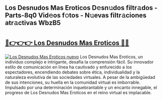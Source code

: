 ## Los Desnudos Mas Eroticos D𝚎sn𝚞dos filtr𝚊dos - Parts-8q0 Vid𝚎os f𝚘tos - N𝚞evas filtr𝚊ciones atr𝚊ctivas WbzB5

# <h2><a href="http://mb6osd.tromn.icu/?c=Los+Desnudos+Mas+Eroticos">🔗👉👉👉 Los Desnudos Mas Eroticos 🔗🔗</a></h2>

[![Los Desnudos Mas Eroticos nuevo](https://i.imgur.com/pEAQMta.gif)](http://mb6osd.tromn.icu/?c=Los+Desnudos+Mas+Eroticos)
Los Desnudos Mas Eroticos, un individuo complejo e intrigante, desafía la comprensión fácil. Su innovador estilo de comunicación en línea ha cautivado y enfurecido a los espectadores, encendiendo debates sobre ética, individualidad y la naturaleza evolutiva de las sociedades virtuales. A pesar de la ambigüedad de sus intenciones, su huella en la comunidad virtual es imborrable. Impulsado por una determinación inquebrantable y un encanto innegable, el progreso de Los Desnudos Mas Eroticos en el reino virtual es implacable.

